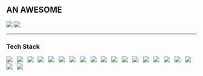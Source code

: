 ## **AN AWESOME**

<img src="https://img.shields.io/badge/awesome__devnet@outlook.com-3DDC84?label=E-MAIL&style=flat-square&logo=Microsoft%20Outlook&logoColor=WHITE&color=0078D4"/>
<img src="https://img.shields.io/badge/https://awslab.tistory.com-3DDC84?label=BLOG&style=flat-square&logo=Tistory&logoColor=WHITE&color=8D6748"/>

---
### **Tech Stack**

<img src="https://img.shields.io/badge/GCC-3DDC84?style=for-the-badge&logo=GNU&logoColor=FFFFFF&color=A42E2B"/> &nbsp;
<img src="https://img.shields.io/badge/BASH-3DDC84?style=for-the-badge&logo=GNU%20BASH&logoColor=FFFFFF&color=343434"/> &nbsp;
<img src="https://img.shields.io/badge/C99-3DDC84?style=for-the-badge&logo=C&logoColor=FFFFFF&color=A8B9CC"/> &nbsp;
<img src="https://img.shields.io/badge/MSVC-3DDC84?style=for-the-badge&logo=C&logoColor=FFFFFF&color=0B556A"/> &nbsp;
<img src="https://img.shields.io/badge/CSharp-3DDC84?style=for-the-badge&logo=C%20Sharp&logoColor=FFFFFF&color=239120"/> &nbsp;
<img src="https://img.shields.io/badge/JavaScript-3DDC84?style=for-the-badge&logo=JavaScript&logoColor=232323&color=F7DF1E"/> &nbsp;
<img src="https://img.shields.io/badge/jQuery-3DDC84?style=for-the-badge&logo=jQuery&logoColor=232323&logoColor=FFFFFF&color=0769AD"/> &nbsp;
<img src="https://img.shields.io/badge/GitHub-3DDC84?style=for-the-badge&logo=GitHub&color=000000"/> &nbsp;
<img src="https://img.shields.io/badge/HTML5-3DDC84?style=for-the-badge&logo=HTML5&logoColor=FFFFFF&color=E34F26"/> &nbsp;
<img src="https://img.shields.io/badge/CSS-3DDC84?style=for-the-badge&logo=CSS3&color=1572B6"/> &nbsp;
<img src="https://img.shields.io/badge/Node.js-3DDC84?style=for-the-badge&logo=Node.js&logoColor=FFFFFF&color=339933"/> &nbsp;
<img src="https://img.shields.io/badge/PHP-3DDC84?style=for-the-badge&logo=PHP&logoColor=FFFFFF&color=777BB4"/> &nbsp;
<img src="https://img.shields.io/badge/TypeScript-3DDC84?style=for-the-badge&logo=TypeScript&logoColor=FFFFFF&color=3178C6"/> &nbsp;
<img src="https://img.shields.io/badge/Python-3DDC84?style=for-the-badge&logo=Python&logoColor=FFFFFF&color=3776AB"/> &nbsp;
<img src="https://img.shields.io/badge/BootStrap-3DDC84?style=for-the-badge&logo=Bootstrap&logoColor=FFFFFF&color=7952B3"/> &nbsp;
<img src="https://img.shields.io/badge/Spring-3DDC84?style=for-the-badge&logo=Spring&logoColor=FFFFFF&color=6DB33F"/> &nbsp;
<img src="https://img.shields.io/badge/MongoDB-3DDC84?style=for-the-badge&logo=MongoDB&logoColor=FFFFFF&color=47A248"/> &nbsp;
<img src="https://img.shields.io/badge/MySQL-3DDC84?style=for-the-badge&logo=MySQL&logoColor=FFFFFF&color=4479A1"/> &nbsp;
<img src="https://img.shields.io/badge/Linux-3DDC84?style=for-the-badge&logo=Linux&logoColor=000000&color=FCC624"/> &nbsp;
<img src="https://img.shields.io/badge/Machintosh-3DDC84?style=for-the-badge&logo=macOS&logoColor=FFFFFF&color=000000"/> &nbsp;
